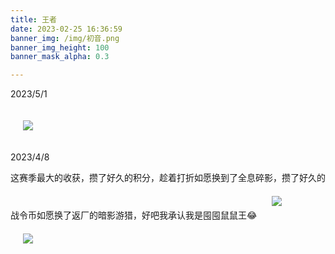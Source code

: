 ```yaml
---
title: 王者
date: 2023-02-25 16:36:59
banner_img: /img/初音.png
banner_img_height: 100
banner_mask_alpha: 0.3

---
```


<p class="note note-info">2023/5/1</p>
<img src="/img/王者/AG2023春.jpg" style="margin: 20px"></img>

<p class="note note-info">2023/4/8</p>
这赛季最大的收获，攒了好久的积分，趁着打折如愿换到了全息碎影，攒了好久的战令币如愿换了返厂的暗影游猎，好吧我承认我是囤囤鼠鼠王😂
<img src="/img/王者/全息碎影.jpg" style="margin: 20px"></img>
<img src="/img/王者/暗影游猎.jpg" style="margin: 20px"></img>